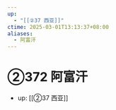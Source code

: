 ```yaml
---
up:
  - "[[②37 西亚]]"
ctime: 2025-03-01T13:13:37+08:00
aliases:
  - 阿富汗
---
```


# ②372 阿富汗

- up: [[②37 西亚]]

